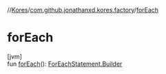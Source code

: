 //[Kores](../../index.md)/[com.github.jonathanxd.kores.factory](index.md)/[forEach](for-each.md)

# forEach

[jvm]\
fun [forEach](for-each.md)(): [ForEachStatement.Builder](../com.github.jonathanxd.kores.base/-for-each-statement/-builder/index.md)
